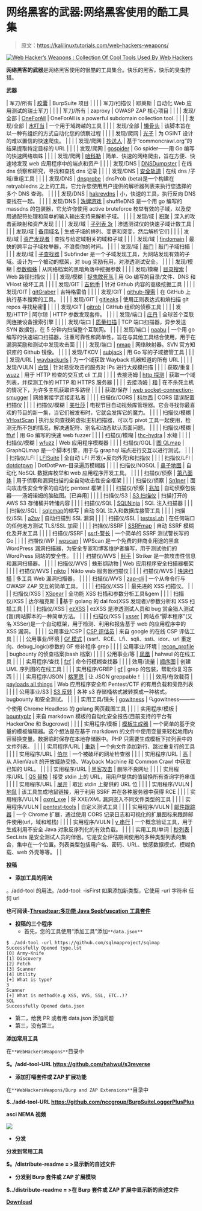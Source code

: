 # 网络黑客的武器:网络黑客使用的酷工具集

> 原文：<https://kalilinuxtutorials.com/web-hackers-weapons/>

[![Web Hacker’s Weapons : Collection Of Cool Tools Used By Web Hackers](img/b0acac833cfa60589288abd93bb26740.png "Web Hacker’s Weapons : Collection Of Cool Tools Used By Web Hackers")](https://1.bp.blogspot.com/-RoZlWre_TZc/XsjSD3buTII/AAAAAAAAGcc/XGoXIhtxm9g616VYkUXsb4-FaiO3HeWMgCLcBGAsYHQ/s1600/WebHackersWeapons%25281%2529.png)

**网络黑客的武器**是网络黑客使用的很酷的工具集合。快乐的黑客，快乐的臭虫狩猎。

**武器**

| 军刀/所有 | [胶囊](https://portswigger.net/burp) | BurpSuite 项目 |  |  |
| 军刀/扫描仪 | 耶莱斯 | 自动化 Web 应用测试的瑞士军刀 |  |  |
| 军刀/所有 | zaproxy | OWASP ZAP 核心项目 |  |  |
| 发现/全部 | [OneForAll](https://github.com/shmilylty/OneForAll) | OneForAll is a powerful subdomain collection tool. |  |  |
| 发现/全部 | [水叮当](https://github.com/michenriksen/aquatone) | 一个用于域跨越的工具 |  |  |
| 发现/全部 | [懒骨头](https://github.com/nahamsec/lazyrecon) | 该脚本旨在以一种有组织的方式自动化您的侦察过程 |  |  |
| 发现/爬网 | [光子](https://github.com/s0md3v/Photon) | 为 OSINT 设计的难以置信的快速爬虫。 |  |  |
| 发现/爬网 | [抄送人](https://github.com/si9int/cc.py) | 基于“commoncrawl.org”的结果提取特定目标的 URL |  |  |
| 发现/爬网 | [gospider](https://github.com/jaeles-project/gospider) | Go spider——用 Go 编写的快速网络蜘蛛 |  |  |
| 发现/爬网 | [哈科勒](https://github.com/hakluke/hakrawler) | 简单、快速的网络爬虫，旨在方便、快速地发现 web 应用程序中的端点和资产 |  |  |
| 发现/DNS | [DNSDumpster](https://dnsdumpster.com) | 在线 dns 侦察和研究，寻找和查找 dns 记录 |  |  |
| 发现/DNS | [安全轨道](https://securitytrails.com) | 在线 dns /子域/重组工具 |  |  |
| 发现/DNS | [dnsprobe](https://github.com/projectdiscovery/dnsprobe) | dnsProb (beta)是一个构建在 retryabledns 之上的工具，它允许您使用用户提供的解析器列表来执行您选择的多个 DNS 查询。 |  |  |
| 发现/DNS | [hakrevdns](https://github.com/hakluke/hakrevdns) | 小，快速的工具，执行反向 DNS 查找在一起。 |  |  |
| 发现/DNS | [洗牌游戏](https://github.com/projectdiscovery/shuffledns) | shuffleDNS 是一个用 go 编写的 massdns 的包装器，它允许你使用 active bruteforce 枚举有效的子域，以及使用通配符处理和简单的输入输出支持来解析子域。 |  |  |
| 发现/域 | [积聚](https://github.com/OWASP/Amass) | 深入的攻击面映射和资产发现 |  |  |
| 发现/域 | [子列表 3r](https://github.com/aboul3la/Sublist3r) | 渗透测试仪的快速子域计数工具 |  |  |
| 发现/域 | [备用域名](https://github.com/infosec-au/altdns) | 生成子域的排列、变更和突变，然后解析它们 |  |  |
| 发现/域 | [资产发现者](https://github.com/tomnomnom/assetfinder) | 查找与给定域相关的域和子域 |  |  |
| 发现/域 | [findomain](https://github.com/Edu4rdSHL/findomain) | 最快的跨平台子域枚举器，不浪费你的时间。 |  |  |
| 发现/域 | [敲门](https://github.com/guelfoweb/knock) | 敲门子域扫描 |  |  |
| 发现/域 | [子查找器](https://github.com/projectdiscovery/subfinder) | Subfinder 是一个子域发现工具，为网站发现有效的子域。设计为一个被动的框架，对 bug 奖励有用，对渗透测试安全。 |  |  |
| 发现/模糊 | [参数蜘蛛](https://github.com/devanshbatham/ParamSpider) | 从网络档案的黑暗角落中挖掘参数 |  |  |
| 发现/模糊 | [目录搜索](https://github.com/maurosoria/dirsearch) | Web 路径扫描仪 |  |  |
| 发现/模糊 | [捉鬼敢死队](https://github.com/OJ/gobuster) | 用 Go 编写的目录/文件、DNS 和 VHost 破坏工具 |  |  |
| 发现/GIT | [吉他手](https://github.com/UnkL4b/GitMiner) | 针对 Github 内容的高级挖掘工具 |  |  |
| 发现/GIT | [gitGraber](https://github.com/hisxo/gitGraber) | 吉特格雷伯 |  |  |
| 发现/GIT | [github-搜索](https://github.com/gwen001/github-search) | 在 GitHub 上执行基本搜索的工具。 |  |  |
| 发现/GIT | [gitleaks](https://github.com/zricethezav/gitleaks) | 使用正则表达式和熵扫描 git repos 寻找秘密🔑 |  |  |
| 发现/GIT | [gitrob](https://github.com/michenriksen/gitrob) | GitHub 组织的侦察工具 |  |  |
| 发现/HTTP | 阿尔琼 | HTTP 参数发现套件。 |  |  |
| 发现/端口 | [庄丹](https://www.shodan.io/) | 全球首个互联网连接设备搜索引擎 |  |  |
| 发现/端口 | [质量扫描](https://github.com/robertdavidgraham/masscan) | TCP 端口扫描器，异步发送 SYN 数据包，在 5 分钟内扫描整个互联网。 |  |  |
| 发现/端口 | [naabu](https://github.com/projectdiscovery/naabu) | 一个用 go 编写的快速端口扫描器，注重可靠性和简单性。旨在与其他工具结合使用，用于在漏洞奖励和测试中发现攻击面 |  |  |
| 发现/端口 | [nmap](https://github.com/nmap/nmap) | 网络映射器。SVN 官方知识库的 Github 镜像。 |  |  |
| 发现/TKOV | [subjack](https://github.com/haccer/subjack) | 用 Go 写的子域接管工具 |  |  |
| 发现/URL | [waybackurls](https://github.com/tomnomnom/waybackurls) | 为一个域获取 Wayback 机器知道的所有 URL |  |  |
| 发现/VULN | [白银](https://github.com/s0md3v/Silver) | 针对易受攻击的服务对 IPs 进行大规模扫描 |  |  |
| 获取/重复 | [wuzz](https://github.com/asciimoo/wuzz) | 用于 HTTP 检查的交互式 cli 工具 |  |  |
| 去接汤姆 | [http 探测](https://github.com/tomnomnom/httprobe) | 获取一个域列表，并探测工作的 HTTP 和 HTTPS 服务器 |  |  |
| 去接汤姆 | [和](https://github.com/tomnomnom/meg) | 在不杀死主机的情况下，为许多主机获取许多路径 |  |  |
| 获取/保存 | [web socket-connection-smugger](https://github.com/hahwul/websocket-connection-smuggler) | 网络套接字连接走私者 |  |  |
| 扫描仪/CORS | [科尔西](https://github.com/s0md3v/Corsy) | CORS 错误配置扫描仪 |  |  |
| 扫描仪/模糊 | [美杜莎](https://github.com/pymedusa/Medusa) | 电视节目自动视频库管理器。它会寻找你最喜欢的节目的新一集，当它们被发布时，它就会发挥它的魔力。 |  |  |
| 扫描仪/模糊 | [VHostScan](https://github.com/codingo/VHostScan) | 执行反向查找的虚拟主机扫描器，可以与 pivot 工具一起使用，检测无所不包的情况，解决通配符、别名和动态默认页面问题。 |  |  |
| 扫描仪/模糊 | [ffuf](https://github.com/ffuf/ffuf) | 用 Go 编写的快速 web fuzzer |  |  |
| 扫描仪/模糊 | [thc-hydra](https://github.com/vanhauser-thc/thc-hydra) | 水螅 |  |  |
| 扫描仪/模糊 | [wfuzz](https://github.com/xmendez/wfuzz) | Web 应用程序模糊器 |  |  |
| 扫描仪/GQL | [图 QLmap](https://github.com/swisskyrepo/GraphQLmap) | GraphQLmap 是一个脚本引擎，用于与 graphql 端点进行交互以进行测试。 |  |  |
| 扫描仪/LFI | [LFISuite](https://github.com/D35m0nd142/LFISuite) | 全自动 LFI 开发(+反向外壳)和扫描仪 |  |  |
| 扫描仪/LFI | [dotdotpwn](https://github.com/wireghoul/dotdotpwn) | DotDotPwn–目录遍历模糊器 |  |  |
| 扫描仪/NOSQL | [鼻子地图](https://github.com/codingo/NoSQLMap) | 自动化 NoSQL 数据库枚举和 web 应用程序开发工具。 |  |  |
| 扫描仪/侦察 | [第八面体](https://github.com/j3ssie/Osmedeus) | 用于侦察和漏洞扫描的全自动攻击性安全框架 |  |  |
| 扫描仪/侦察 | [Sn1per](https://github.com/1N3/Sn1per) | 面向攻击性安全专家的自动化 pentest 框架 |  |  |
| 扫描仪/侦察 | [兆加](https://github.com/EdOverflow/megplus) | 自动侦察包装器——汤姆诺姆的脑磁图。[已弃用] |  |  |
| 扫描仪/S3 | [S3 扫描仪](https://github.com/sa7mon/S3Scanner) | 扫描打开的 AWS S3 存储桶并转储内容 |  |  |
| 扫描仪/SQL | [SQLNinja](https://gitlab.com/kalilinux/packages/sqlninja) | SQL 注入扫描器 |  |  |
| 扫描仪/SQL | [sqlcmap](https://github.com/sqlmapproject/sqlmap)的缩写 | 自动 SQL 注入和数据库接管工具 |  |  |
| 扫描仪/SSL | [a2sv](https://github.com/hahwul/a2sv) | 自动扫描到 SSL 漏洞 |  |  |
| 扫描仪/SSL | [testssl.sh](https://github.com/drwetter/testssl.sh) | 在任何端口的任何地方测试 TLS/SSL 加密 |  |  |
| 扫描仪/SSRF | [SSRFmap](https://github.com/swisskyrepo/SSRFmap) | 自动 SSRF 模糊化及开发工具 |  |  |
| 扫描仪/SSRF | [ssrf-警长](https://github.com/teknogeek/ssrf-sheriff) | 一个简单的 SSRF 测试警长写的 Go |  |  |
| 扫描仪/WP | [wpscan](https://github.com/wpscanteam/wpscan) | WPScan 是一个免费的非商业用途的黑盒 WordPress 漏洞扫描器，为安全专家和博客维护者编写，用于测试他们的 WordPress 网站的安全性。 |  |  |
| 扫描仪/WVS | [射手](https://github.com/s0md3v/Striker) | Striker 是一款攻击性信息和漏洞扫描器。 |  |  |
| 扫描仪/WVS | 蛛形纲动物 | Web 应用程序安全扫描器框架 |  |  |
| 扫描仪/WVS | [nikto](https://github.com/sullo/nikto) | Nikto web 服务器扫描仪 |  |  |
| 扫描仪/WVS | [快速扫描](https://github.com/skavngr/rapidscan) | 多工具 Web 漏洞扫描器。 |  |  |
| 扫描仪/WVS | [zap-cli](https://github.com/Grunny/zap-cli) | 一个从命令行与 OWASP ZAP 交互的简单工具。 |  |  |
| 扫描仪/XSS |  | 最先进的 XSS 扫描仪。 |  |  |
| 扫描仪/XSS | [XSpear](https://github.com/hahwul/XSpear) | 全功能 XSS 扫描和参数分析工具&gem |  |  |
| 扫描仪/XSS | 达尔福克斯 | 🦊基于 golang 的 dal fox(XSS 发现者)/参数分析和 XSS 扫描工具 |  |  |
| 扫描仪/XSS | [ezXSS](https://github.com/ssl/ezXSS) | ezXSS 是渗透测试人员和 bug 赏金猎人测试(盲)跨站脚本的一种简单方法。 |  |  |
| 扫描仪/XSS | [xsser](https://github.com/epsylon/xsser) | 跨站点“脚本程序”(又名 XSSer)是一个自动框架，用于检测、利用和报告基于 web 的应用程序中的 XSS 漏洞。 |  |  |
| 公用事业/CSP | [CSP 评估员](https://csp-evaluator.withgoogle.com) | 来自 google 的在线 CSP 评估工具 |  |  |
| 公用事业/环境 | [Gf 模式](https://github.com/1ndianl33t/Gf-Patterns) | (ssrf、RCE、Lfi、sqli、ssti、idor、url 重定向、debug_logic)参数的 GF 修补程序 grep |  |  |
| 公用事业/环境 | [recon_profile](https://github.com/nahamsec/recon_profile) | bugbounty 的侦查档案(bash 档案) |  |  |
| 公用事业/等 | [凤凰](https://www.hahwul.com/p/phoenix.html) | hahwul 的在线工具 |  |  |
| 实用程序/查找 | [fzf](https://github.com/junegunn/fzf) | 命令行模糊查找器 |  |  |
| 效用/流量 | [顺序图](https://sequencediagram.org) | 创建 UML 序列图的在线工具 |  |  |
| 实用程序/GREP | [gf](https://github.com/tomnomnom/gf) | grep 的包装，帮助你复习东西 |  |  |
| 实用程序/JSON | [格罗恩](https://github.com/tomnomnom/gron) | 让 JSON greppable！ |  |  |
| 效用/有效载荷 | [payloads all things](https://github.com/swisskyrepo/PayloadsAllTheThings) | Web 应用程序安全和 Pentest/CTF 的有用负载和旁路列表 |  |  |
| 公用事业/S3 | [S3 反转](https://github.com/hahwul/s3reverse) | 各种 s3 存储桶格式被转换成一种格式。bugbounty 和安全测试。 |  |  |
| 实用工具/镜头 | [gowitness](https://github.com/sensepost/gowitness) | 🔍gowitness——一个使用 Chrome Headless 的 golang 网页截图工具 |  |  |
| 实用程序/模板 | [bountyplz](https://github.com/fransr/bountyplz) | 来自 markdown 模板的自动化安全报告(目前支持的平台有 HackerOne 和 Bugcrowd) |  |  |
| 实用程序/模板 | [模板生成器](https://github.com/fransr/template-generator) | 一个简单的基于变量的模板编辑器。这个想法是在基于 markdown 的文件中使用变量来轻松地用内容替换变量。数据临时保存在本地存储器中。PHP 只需要生成模板下拉列表中的文件列表。 |  |  |
| 实用程序/URL | [重新](https://github.com/tomnomnom/anew) | 一个向文件添加新行、跳过重复行的工具 |  |  |
| 实用程序/URL | [伯尔](https://github.com/tomnomnom/burl) | 一个被破坏的网址检查器 |  |  |
| 实用程序/URL | [高](https://github.com/lc/gau) | 从 AlienVault 的开放威胁交换、Wayback Machine 和 Common Crawl 中获取已知的 URL。 |  |  |
| 实用程序/URL | [黑客攻击](https://github.com/tomnomnom/hacks/tree/master/anti-burl) | 删除不良网址 |  |  |
| 实用程序/URL | [QS 替换](https://github.com/tomnomnom/qsreplace) | 接受 stdin 上的 URL，用用户提供的值替换所有查询字符串值 |  |  |
| 实用程序/URL | [展开](https://github.com/tomnomnom/unfurl) | 取出 stdin 上提供的 URL 位 |  |  |
| 实用程序/VULN | [地鼠](https://github.com/tarunkant/Gopherus) | 该工具生成地鼠链接，用于利用 SSRF 并在各种服务器中获得 RCE |  |  |
| 实用程序/VULN | [oxml_xxe](https://github.com/BuffaloWill/oxml_xxe) | 将 XXE/XML 漏洞嵌入不同文件类型的工具 |  |  |
| 实用程序/VULN | [pentest-tools](https://github.com/gwen001/pentest-tools) | 自定义测试工具 |  |  |
| 实用程序/VULN | [邮件跟踪器](https://github.com/fransr/postMessage-tracker) | 一个 Chrome 扩展，通过使用 CORS 记录日志和可视化的扩展图标来跟踪邮件使用(url，域和堆栈) |  |  |
| 实用程序/VULN | [y 串行](https://github.com/frohoff/ysoserial) | 一个概念验证工具，用于生成利用不安全 Java 对象反序列化的有效负载。 |  |  |
| 实用工具/单词 | [秒列表](https://github.com/danielmiessler/SecLists) | SecLists 是安全测试人员的伴侣。它是安全评估期间使用的多种类型列表的集合，集中在一个位置。列表类型包括用户名、密码、URL、敏感数据模式、模糊负载、web 外壳等等。 |  |

**投稿**

*   **添加工具的用法**

。/add-tool
的用法。/add-tool:
-isFirst
如果添加新类型，它使用
-url 字符串
任何 url

**也可阅读-[Threadtear:多功能 Java Seobfuscation 工具套件](https://kalilinuxtutorials.com/threadtear/)**

*   **投稿的三个程序**
    *   首先，您的工具使用“添加工具”添加`**data.json**`

```
$ ./add-tool -url https://github.com/sqlmapproject/sqlmap
Successfully Opened type.lst
[0] Army-Knife
[1] Discovery
[2] Fetch
[3] Scanner
[4] Utility
[+] What is type?
3
Scanner
[+] What is method(e.g XSS, WVS, SSL, ETC..)?
SQL
Successfully Opened data.json 
```

*   第二，给我 PR 或者用 data.json 添加问题
*   第三，没有第三。

**添加常用工具**

在`**WebHackersWeapons**`目录中

**$。/add-tool-URL https://github.com/hahwul/s3reverse**

*   **添加打嗝套件或 ZAP 扩展功能**

在`**WebHackersWeapons/Burp and ZAP Extensions**`目录中

**$../add-tool-URL https://github.com/nccgroup/BurpSuiteLoggerPlusPlus**

**asci NEMA 视频**

[![](img/cbcb7e3af8d7ef632ef33b5b4143d8ee.png)](https://asciinema.org/a/318456)

*   **分发**

**分发到常用工具**

**$。/distribute-readme
= >显示新的自述文件**

*   **分发到 Burp 套件或 ZAP 扩展模块**

**$../distribute-readme
= >在 Burp 套件或 ZAP 扩展中显示新的自述文件**

[**Download**](https://github.com/hahwul/WebHackersWeapons)